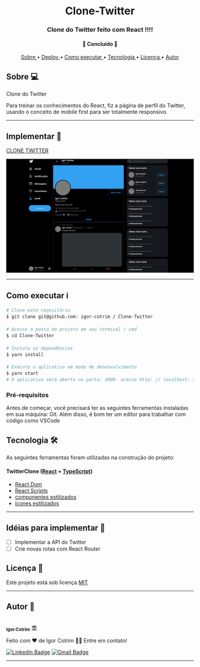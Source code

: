 <h1 align = "center"> Clone-Twitter </h1>

<h3 align = "center"> Clone do Twitter feito com React !!!! </h3>

<h4 align = "center">
🚧 Concluído 🚧
</h4>

<p align = "center">
 <a href="#bobre"> Sobre </a> •
 <a href="#deploy-"> Deploy </a> •
 <a href="#como-executar-ℹ"> Como executar </a> •
 <a href="#tecnologia-"> Tecnologia </a> •
 <a href="#licença-"> Licença </a> •
<a href="#autor-"> Autor </a>
</p>

## Sobre 💻

Clone do Twitter

Para treinar os conhecimentos do React, fiz a página de perfil do Twitter, usando o conceito de mobile first para ser totalmente responsivo.

---

## Implementar 📎

[CLONE TWITTER](https://eager-williams-888ae7.netlify.app)

![TWITTER CLONE](https://github.com/igor-cotrim/Clone-Twitter/blob/master/%7B032607A2-EDE2-43EE-A0BF-63D4A68818DA%7D.png.jpg)

---

## Como executar ℹ

```sh
# Clone este repositório
$ git clone git@github.com: igor-cotrim / Clone-Twitter

# Acesse a pasta do projeto em seu terminal / cmd
$ cd Clone-Twitter

# Instale as dependências
$ yarn install

# Execute o aplicativo em modo de desenvolvimento
$ yarn start
# O aplicativo será aberto na porta: 3000- acesse http: // localhost: 3000
```

### Pré-requisitos

Antes de começar, você precisará ter as seguintes ferramentas instaladas em sua máquina: Git. Além disso, é bom ter um editor para trabalhar com código como VSCode

## Tecnologia 🛠

As seguintes ferramentas foram utilizadas na construção do projeto:
#### TwitterClone ([React](https://pt-br.reactjs.org/) + [TypeScript](https://www.typescriptlang.org))

- [React Dom](https://pt-br.reactjs.org/docs/react-dom.html)
- [React Scripts](https://www.npmjs.com/package/react-scripts)
- [componentes estilizados](https://styled-components.com)
- [ícones estilizados](https://styled-icons.js.org/?s=re)

---
## Idéias para implementar 📌

- [ ] Implementar a API do Twitter
- [ ] Crie novas rotas com React Router

## Licença 📝

Este projeto está sob licença [MIT](https://choosealicense.com/licenses/mit/)

---

## Autor 🦸

<a href="https://www.linkedin.com/in/igorcotrim/">
 <img style="border-radius: 50%;" src="https://avatars2.githubusercontent.com/u/50390408?s=460&u=fa3dad860e7be785755894c2c7f4cbd20ac4b1b0&v=4" width="100px;" alt=""/>
 <br />
 <sub><b>Igor Cotrim</b></sub></a> <a href="https://www.linkedin.com/in/igorcotrim/" title="linkedin">😎</a>


Feito com ❤️ de Igor Cotrim 👋🏽 Entre em contato!

[![Linkedin Badge](https://img.shields.io/badge/-Igor_Cotrim-blue?style=flat-square&logo=Linkedin&logoColor=white&link=https://www.linkedin.com/in/igorcotrim/)](https://www.linkedin.com/in/igorcotrim/) 
[![Gmail Badge](https://img.shields.io/badge/-igorxuxicotrim@gmail.com-c14438?style=flat-square&logo=Gmail&logoColor=white&link=mailto:igorxuxicotrim@gmail.com)](mailto:igorxuxicotrim@gmail.com)

---
